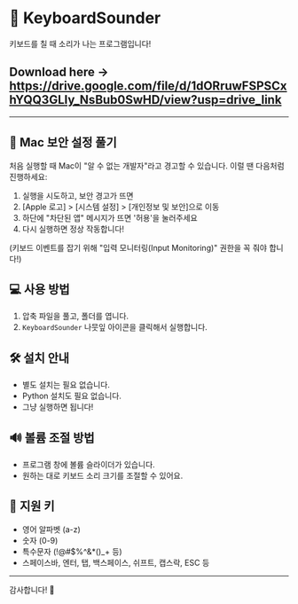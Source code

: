 # 🎹 KeyboardSounder

키보드를 칠 때 소리가 나는 프로그램입니다!

## Download here -> https://drive.google.com/file/d/1dORruwFSPSCxhYQQ3GLIy_NsBub0SwHD/view?usp=drive_link

---

## 📢 Mac 보안 설정 풀기

처음 실행할 때 Mac이 "알 수 없는 개발자"라고 경고할 수 있습니다.
이럴 땐 다음처럼 진행하세요:

1. 실행을 시도하고, 보안 경고가 뜨면
2. [Apple 로고] > [시스템 설정] > [개인정보 및 보안]으로 이동
3. 하단에 "차단된 앱" 메시지가 뜨면 '허용'을 눌러주세요
4. 다시 실행하면 정상 작동합니다!

(키보드 이벤트를 잡기 위해 "입력 모니터링(Input Monitoring)" 권한을 꼭 줘야 합니다!)

## 💻 사용 방법

1. 압축 파일을 풀고, 폴더를 엽니다.
2. `KeyboardSounder` 나뭇잎 아이콘을 클릭해서 실행합니다.

## 🛠️ 설치 안내

- 별도 설치는 필요 없습니다.
- Python 설치도 필요 없습니다.
- 그냥 실행하면 됩니다!

## 🔊 볼륨 조절 방법

- 프로그램 창에 볼륨 슬라이더가 있습니다.
- 원하는 대로 키보드 소리 크기를 조절할 수 있어요.

## 🎵 지원 키
- 영어 알파벳 (a-z)
- 숫자 (0-9)
- 특수문자 (!@#$%^&*()_+ 등)
- 스페이스바, 엔터, 탭, 백스페이스, 쉬프트, 캡스락, ESC 등

---

감사합니다! 🎵
